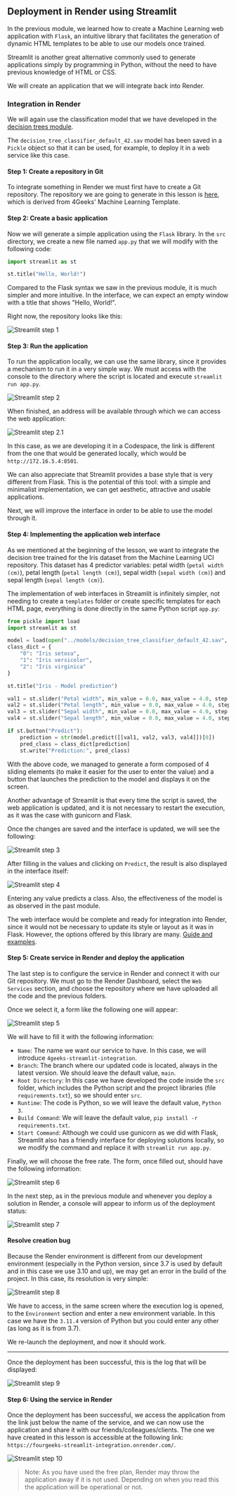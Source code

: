 ## Deployment in Render using Streamlit

In the previous module, we learned how to create a Machine Learning web application with `Flask`, an intuitive library that facilitates the generation of dynamic HTML templates to be able to use our models once trained.

Streamlit is another great alternative commonly used to generate applications simply by programming in Python, without the need to have previous knowledge of HTML or CSS.

We will create an application that we will integrate back into Render.

### Integration in Render

We will again use the classification model that we have developed in the [decision trees module](https://4geeks.com/lesson/exploring-decision-trees).

The `decision_tree_classifier_default_42.sav` model has been saved in a `Pickle` object so that it can be used, for example, to deploy it in a web service like this case.

#### Step 1: Create a repository in Git

To integrate something in Render we must first have to create a Git repository. The repository we are going to generate in this lesson is [here](https://github.com/4GeeksAcademy/streamlit-render-integration), which is derived from 4Geeks' Machine Learning Template.

#### Step 2: Create a basic application

Now we will generate a simple application using the `Flask` library. In the `src` directory, we create a new file named `app.py` that we will modify with the following code:

```py
import streamlit as st

st.title("Hello, World!")
```

Compared to the Flask syntax we saw in the previous module, it is much simpler and more intuitive. In the interface, we can expect an empty window with a title that shows "Hello, World!".

Right now, the repository looks like this:

![Streamlit step 1](https://github.com/4GeeksAcademy/machine-learning-content/blob/master/assets/streamlit-step1.png?raw=true)

#### Step 3: Run the application

To run the application locally, we can use the same library, since it provides a mechanism to run it in a very simple way. We must access with the console to the directory where the script is located and execute `streamlit run app.py`.

![Streamlit step 2](https://github.com/4GeeksAcademy/machine-learning-content/blob/master/assets/streamlit-step2.png?raw=true)

When finished, an address will be available through which we can access the web application:

![Streamlit step 2.1](https://github.com/4GeeksAcademy/machine-learning-content/blob/master/assets/streamlit-step21.png?raw=true)

In this case, as we are developing it in a Codespace, the link is different from the one that would be generated locally, which would be `http://172.16.5.4:8501`.

We can also appreciate that Streamlit provides a base style that is very different from Flask. This is the potential of this tool: with a simple and minimalist implementation, we can get aesthetic, attractive and usable applications.

Next, we will improve the interface in order to be able to use the model through it.

#### Step 4: Implementing the application web interface

As we mentioned at the beginning of the lesson, we want to integrate the decision tree trained for the Iris dataset from the Machine Learning UCI repository. This dataset has 4 predictor variables: petal width (`petal width (cm)`), petal length (`petal length (cm)`), sepal width (`sepal width (cm)`) and sepal length (`sepal length (cm)`).

The implementation of web interfaces in Streamlit is infinitely simpler, not needing to create a `templates` folder or create specific templates for each HTML page, everything is done directly in the same Python script `app.py`:

```py
from pickle import load
import streamlit as st

model = load(open("../models/decision_tree_classifier_default_42.sav", "rb"))
class_dict = {
    "0": "Iris setosa",
    "1": "Iris versicolor",
    "2": "Iris virginica"
}

st.title("Iris - Model prediction")

val1 = st.slider("Petal width", min_value = 0.0, max_value = 4.0, step = 0.1)
val2 = st.slider("Petal length", min_value = 0.0, max_value = 4.0, step = 0.1)
val3 = st.slider("Sepal width", min_value = 0.0, max_value = 4.0, step = 0.1)
val4 = st.slider("Sepal length", min_value = 0.0, max_value = 4.0, step = 0.1)

if st.button("Predict"):
    prediction = str(model.predict([[val1, val2, val3, val4]])[0])
    pred_class = class_dict[prediction]
    st.write("Prediction:", pred_class)
```

With the above code, we managed to generate a form composed of 4 sliding elements (to make it easier for the user to enter the value) and a button that launches the prediction to the model and displays it on the screen.

Another advantage of Streamlit is that every time the script is saved, the web application is updated, and it is not necessary to restart the execution, as it was the case with gunicorn and Flask.

Once the changes are saved and the interface is updated, we will see the following:

![Streamlit step 3](https://github.com/4GeeksAcademy/machine-learning-content/blob/master/assets/streamlit-step3.png?raw=true)

After filling in the values and clicking on `Predict`, the result is also displayed in the interface itself:

![Streamlit step 4](https://github.com/4GeeksAcademy/machine-learning-content/blob/master/assets/streamlit-step4.png?raw=true)

Entering any value predicts a class. Also, the effectiveness of the model is as observed in the past module.

The web interface would be complete and ready for integration into Render, since it would not be necessary to update its style or layout as it was in Flask. However, the options offered by this library are many. [Guide and examples](https://blog.streamlit.io/designing-streamlit-apps-for-the-user-part-ii/).

#### Step 5: Create service in Render and deploy the application

The last step is to configure the service in Render and connect it with our Git repository. We must go to the Render Dashboard, select the `Web Services` section, and choose the repository where we have uploaded all the code and the previous folders.

Once we select it, a form like the following one will appear:

![Streamlit step 5](https://github.com/4GeeksAcademy/machine-learning-content/blob/master/assets/streamlit-step5.png?raw=true)

We will have to fill it with the following information:

- `Name`: The name we want our service to have. In this case, we will introduce `4geeks-streamlit-integration`.
- `Branch`: The branch where our updated code is located, always in the latest version. We should leave the default value, `main`.
- `Root Directory`: In this case we have developed the code inside the `src` folder, which includes the Python script and the project libraries (file `requirements.txt`), so we should enter `src`.
- `Runtime`: The code is Python, so we will leave the default value, `Python 3`.
- `Build Command`: We will leave the default value, `pip install -r requirements.txt`.
- `Start Command`: Although we could use gunicorn as we did with Flask, Streamlit also has a friendly interface for deploying solutions locally, so we modify the command and replace it with `streamlit run app.py`.

Finally, we will choose the free rate. The form, once filled out, should have the following information:

![Streamlit step 6](https://github.com/4GeeksAcademy/machine-learning-content/blob/master/assets/streamlit-step6.png?raw=true)

In the next step, as in the previous module and whenever you deploy a solution in Render, a console will appear to inform us of the deployment status:

![Streamlit step 7](https://github.com/4GeeksAcademy/machine-learning-content/blob/master/assets/streamlit-step7.png?raw=true)

#### Resolve creation bug

Because the Render environment is different from our development environment (especially in the Python version, since 3.7 is used by default and in this case we use 3.10 and up), we may get an error in the build of the project. In this case, its resolution is very simple:

![Streamlit step 8](https://github.com/4GeeksAcademy/machine-learning-content/blob/master/assets/streamlit-step8.png?raw=true)

We have to access, in the same screen where the execution log is opened, to the `Environment` section and enter a new environment variable. In this case we have the `3.11.4` version of Python but you could enter any other (as long as it is from 3.7).

We re-launch the deployment, and now it should work.

***

Once the deployment has been successful, this is the log that will be displayed:

![Streamlit step 9](https://github.com/4GeeksAcademy/machine-learning-content/blob/master/assets/streamlit-step9.png?raw=true)

#### Step 6: Using the service in Render

Once the deployment has been successful, we access the application from the link just below the name of the service, and we can now use the application and share it with our friends/colleagues/clients. The one we have created in this lesson is accessible at the following link: `https://fourgeeks-streamlit-integration.onrender.com/`.

![Streamlit step 10](https://github.com/4GeeksAcademy/machine-learning-content/blob/master/assets/streamlit-step10.png?raw=true)

> Note: As you have used the free plan, Render may throw the application away if it is not used. Depending on when you read this the application will be operational or not.
